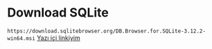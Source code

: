 # Download SQLite
`https://download.sqlitebrowser.org/DB.Browser.for.SQLite-3.12.2-win64.msi`
[Yazı içi linkiyim](https://www.google.com)
